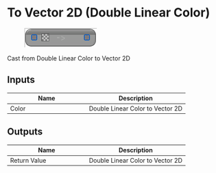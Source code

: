 # To Vector 2D (Double Linear Color)

<div align="left" data-full-width="false">

<figure><img src="../../../../.gitbook/assets/To_Vector_2D_(Double_Linear_Color).png" alt=""><figcaption></figcaption></figure>

</div>

Cast from Double Linear Color to Vector 2D

## Inputs

<table><thead><tr><th width="170">Name</th><th>Description</th></tr></thead><tbody><tr><td>Color</td><td>Double Linear Color to Vector 2D</td></tr></tbody></table>

## Outputs

<table><thead><tr><th width="170">Name</th><th>Description</th></tr></thead><tbody><tr><td>Return Value</td><td>Double Linear Color to Vector 2D</td></tr></tbody></table>
